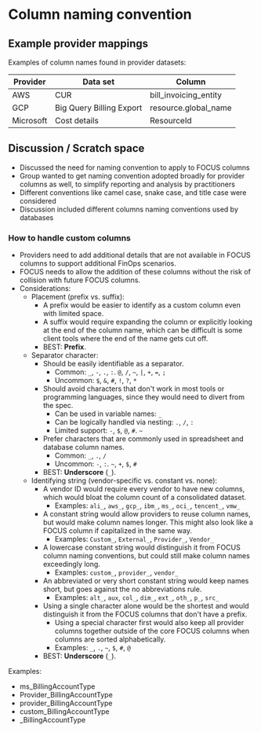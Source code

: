 # Column naming convention

## Example provider mappings

Examples of column names found in provider datasets:

| Provider  | Data set                 | Column                |
| --------- | ------------------------ | --------------------- |
| AWS       | CUR                      | bill_invoicing_entity |
| GCP       | Big Query Billing Export | resource.global_name  |
| Microsoft | Cost details             | ResourceId            |

## Discussion / Scratch space

- Discussed the need for naming convention to apply to FOCUS columns
- Group wanted to get naming convention adopted broadly for provider columns as well, to simplify reporting and analysis by practitioners
- Different conventions like camel case, snake case, and title case were considered
- Discussion included different columns naming conventions used by databases

### How to handle custom columns

- Providers need to add additional details that are not available in FOCUS columns to support additional FinOps scenarios.
- FOCUS needs to allow the addition of these columns without the risk of collision with future FOCUS columns.
- Considerations:
  - Placement (prefix vs. suffix):
    - A prefix would be easier to identify as a custom column even with limited space.
    - A suffix would require expanding the column or explicitly looking at the end of the column name, which can be difficult is some client tools where the end of the name gets cut off.
    - BEST: **Prefix**.
  - Separator character:
    - Should be easily identifiable as a separator.
      - Common: `_`, `-`, `.`, `:`. `@`, `/`, `~`, `|`, `+`, `=`, `;`
      - Uncommon: `$`, `&`, `#`, `!`, `?`, `*`
    - Should avoid characters that don't work in most tools or programming languages, since they would need to divert from the spec.
      - Can be used in variable names: `_`
      - Can be logically handled via nesting: `.`, `/`, `:`
      - Limited support: `-`, `$`, `@`, `#`. `~`
    - Prefer characters that are commonly used in spreadsheet and database column names.
      - Common: `_`, `.`, `/`
      - Uncommon: `-`, `:`. `~`, `+`, `$`, `#`
    - BEST: **Underscore** (`_`).
  - Identifying string (vendor-specific vs. constant vs. none):
    - A vendor ID would require every vendor to have new columns, which would bloat the column count of a consolidated dataset.
      - Examples: `ali_`, `aws_`, `gcp_`, `ibm_`, `ms_`, `oci_`, `tencent_`, `vmw_`
    - A constant string would allow providers to reuse column names, but would make column names longer. This might also look like a FOCUS column if capitalized in the same way.
      - Examples: `Custom_`, `External_`, `Provider_`, `Vendor_`
    - A lowercase constant string would distinguish it from FOCUS column naming conventions, but could still make column names exceedingly long.
      - Examples: `custom_`, `provider_`, `vendor_`
    - An abbreviated or very short constant string would keep names short, but goes against the no abbreviations rule.
      - Examples: `alt_`, `aux`, `col_`, `dim_`, `ext_`, `oth_`, `p_`, `src_`
    - Using a single character alone would be the shortest and would distinguish it from the FOCUS columns that don't have a prefix.
      - Using a special character first would also keep all provider columns together outside of the core FOCUS columns when columns are sorted alphabetically.
      - Examples: `_`, `.`, `~`, `$`, `#`, `@`
    - BEST: **Underscore** (`_`).

Examples:

- ms_BillingAccountType
- Provider_BillingAccountType
- provider_BillingAccountType
- custom_BillingAccountType
- \_BillingAccountType
